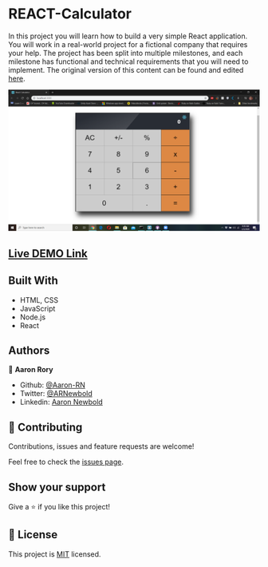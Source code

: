 # REACT-Calculator
In this project you will learn how to build a very simple React application. You will work in a real-world project for a fictional company that requires your help. The project has been split into multiple milestones, and each milestone has functional and technical requirements that you will need to implement.  The original version of this content can be found and edited [here](https://github.com/microverseinc/project-react-calculator/blob/master/README.md).

![screenshot](./screenshot.png)

## [Live DEMO Link](https://react-calculator-aaronrn.netlify.com/)

## Built With

- HTML, CSS
- JavaScript
- Node.js
- React

## Authors

👤 **Aaron Rory**

- Github: [@Aaron-RN](https://github.com/Aaron-RN)
- Twitter: [@ARNewbold](https://twitter.com/ARNewbold)
- Linkedin: [Aaron Newbold](https://www.linkedin.com/in/aaron-newbold-1b9233187/)

## 🤝 Contributing

Contributions, issues and feature requests are welcome!

Feel free to check the [issues page](issues/).

## Show your support

Give a ⭐️ if you like this project!

## 📝 License

This project is [MIT](lic.url) licensed.